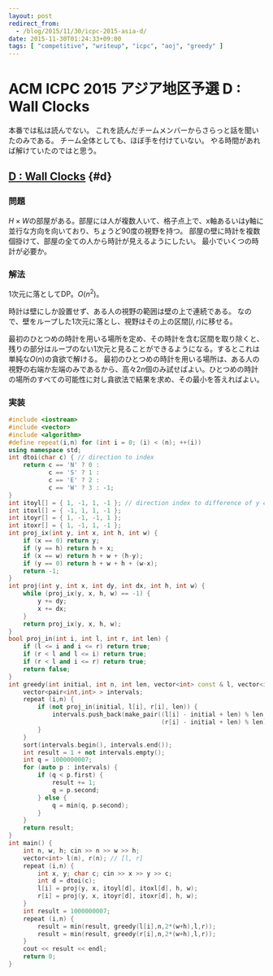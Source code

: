 ```yaml
---
layout: post
redirect_from:
  - /blog/2015/11/30/icpc-2015-asia-d/
date: 2015-11-30T01:24:33+09:00
tags: [ "competitive", "writeup", "icpc", "aoj", "greedy" ]
---
```


# ACM ICPC 2015 アジア地区予選 D : Wall Clocks

本番では私は読んでない。
これを読んだチームメンバーからさらっと話を聞いたのみである。
チーム全体としても、ほぼ手を付けていない。
やる時間があれば解けていたのではと思う。

<!-- more -->

## [D : Wall Clocks](http://judge.u-aizu.ac.jp/onlinejudge/cdescription.jsp?cid=ICPCOOC2015&pid=D) {#d}

### 問題

$H\times W$の部屋がある。部屋には人が複数人いて、格子点上で、x軸あるいはy軸に並行な方向を向いており、ちょうど90度の視野を持つ。
部屋の壁に時計を複数個掛けて、部屋の全ての人から時計が見えるようにしたい。
最小でいくつの時計が必要か。

### 解法

1次元に落としてDP。$O(n^2)$。

時計は壁にしか設置せず、ある人の視野の範囲は壁の上で連続である。
なので、壁をループした1次元に落とし、視野はその上の区間$[l,r)$に移せる。

最初のひとつめの時計を用いる場所を定め、その時計を含む区間を取り除くと、残りの部分はループのない1次元と見ることができるようになる。するとこれは単純な$O(n)$の貪欲で解ける。
最初のひとつめの時計を用いる場所は、ある人の視野の右端か左端のみであるから、高々$2n$個のみ試せばよい。ひとつめの時計の場所のすべての可能性に対し貪欲法で結果を求め、その最小を答えればよい。

### 実装

``` c++
#include <iostream>
#include <vector>
#include <algorithm>
#define repeat(i,n) for (int i = 0; (i) < (n); ++(i))
using namespace std;
int dtoi(char c) { // direction to index
    return c == 'N' ? 0 :
           c == 'S' ? 1 :
           c == 'E' ? 2 :
           c == 'W' ? 3 : -1;
}
int itoyl[] = { 1, -1, 1, -1 }; // direction index to difference of y of left edge
int itoxl[] = { -1, 1, 1, -1 };
int itoyr[] = { 1, -1, -1, 1 };
int itoxr[] = { 1, -1, 1, -1 };
int proj_ix(int y, int x, int h, int w) {
    if (x == 0) return y;
    if (y == h) return h + x;
    if (x == w) return h + w + (h-y);
    if (y == 0) return h + w + h + (w-x);
    return -1;
}
int proj(int y, int x, int dy, int dx, int h, int w) {
    while (proj_ix(y, x, h, w) == -1) {
        y += dy;
        x += dx;
    }
    return proj_ix(y, x, h, w);
}
bool proj_in(int i, int l, int r, int len) {
    if (l <= i and i <= r) return true;
    if (r < l and l <= i) return true;
    if (r < l and i <= r) return true;
    return false;
}
int greedy(int initial, int n, int len, vector<int> const & l, vector<int> const & r) {
    vector<pair<int,int> > intervals;
    repeat (i,n) {
        if (not proj_in(initial, l[i], r[i], len)) {
            intervals.push_back(make_pair((l[i] - initial + len) % len,
                                          (r[i] - initial + len) % len));
        }
    }
    sort(intervals.begin(), intervals.end());
    int result = 1 + not intervals.empty();
    int q = 1000000007;
    for (auto p : intervals) {
        if (q < p.first) {
            result += 1;
            q = p.second;
        } else {
            q = min(q, p.second);
        }
    }
    return result;
}
int main() {
    int n, w, h; cin >> n >> w >> h;
    vector<int> l(n), r(n); // [l, r]
    repeat (i,n) {
        int x, y; char c; cin >> x >> y >> c;
        int d = dtoi(c);
        l[i] = proj(y, x, itoyl[d], itoxl[d], h, w);
        r[i] = proj(y, x, itoyr[d], itoxr[d], h, w);
    }
    int result = 1000000007;
    repeat (i,n) {
        result = min(result, greedy(l[i],n,2*(w+h),l,r));
        result = min(result, greedy(r[i],n,2*(w+h),l,r));
    }
    cout << result << endl;
    return 0;
}
```
